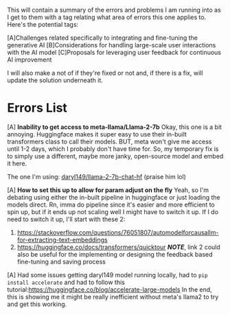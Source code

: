 This will contain a summary of the errors and problems I am running into as I get to them 
with a tag relating what area of errors this one applies to. Here's the potential tags:

[A]Challenges related specifically to integrating and fine-tuning the generative AI
[B]Considerations for handling large-scale user interactions with the AI model
[C]Proposals for leveraging user feedback for continuous AI improvement

I will also make a not of if they're fixed or not and, if there is a fix, will update
the solution underneath it.


# Errors List

[A] __Inability to get access to meta-llama/Llama-2-7b__
Okay, this one is a bit annoying. Huggingface makes it super easy to use their in-built transformers class to call their models. BUT, meta won't give me access until 1-2 days, which I probably don't have time for. So, my temporary fix is to simply use a different, maybe more janky, open-source model and embed it here.

The one I'm using: [daryl149/llama-2-7b-chat-hf](https://huggingface.co/daryl149/llama-2-7b-chat-hf) (praise him lol)

[A] __How to set this up to allow for param adjust on the fly__
Yeah, so I'm debating using either the in-built pipeline in huggingface or just loading the models direct. Rn, imma do pipeline since it's easier and more efficient to spin up, but if it ends up not scaling well I might have to switch it up. If I do need to switch it up, I'll start with these 2:
1. https://stackoverflow.com/questions/76051807/automodelforcausallm-for-extracting-text-embeddings
2. https://huggingface.co/docs/transformers/quicktour
___NOTE___, link 2 could also be useful for the implementing or designing the feedback based fine-tuning and saving process

[A] Had some issues getting daryl149 model running locally, had to `pip install accelerate` and had to follow this tutorial:https://huggingface.co/blog/accelerate-large-models
In the end, this is showing me it might be really inefficient without meta's llama2 to try and get this working.